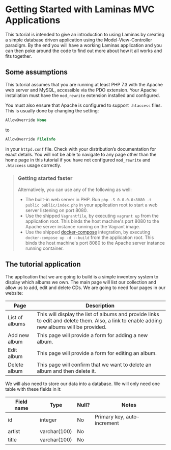 # Getting Started with Laminas MVC Applications

This tutorial is intended to give an introduction to using Laminas by creating a simple database driven application using the Model-View-Controller paradigm. By the end you will have a working Laminas application and you can then poke around the code to find out more about how it all works and fits together.

## Some assumptions

This tutorial assumes that you are running at least PHP 7.3 with the Apache
web server and MySQL, accessible via the PDO extension. Your Apache installation
must have the `mod_rewrite` extension installed and configured.

You must also ensure that Apache is configured to support `.htaccess` files.
This is usually done by changing the setting:

```apache
AllowOverride None
```

to

```apache
AllowOverride FileInfo
```

in your `httpd.conf` file. Check with your distribution’s documentation for
exact details. You will not be able to navigate to any page other than the home
page in this tutorial if you have not configured `mod_rewrite` and `.htaccess`
usage correctly.

> ### Getting started faster
>
> Alternatively, you can use any of the following as well:
>
> - The built-in web server in PHP. Run `php -S 0.0.0.0:8080 -t public
>   public/index.php` in your application root to start a web server listening
>   on port 8080.
> - Use the shipped `Vagrantfile`, by executing `vagrant up` from the
>   application root. This binds the host machine's port 8080 to the Apache
>   server instance running on the Vagrant image.
> - Use the shipped [docker-compose](https://docs.docker.com/compose/)
>   integration, by executing `docker-compose up -d --build` from the
>   application root. This binds the host machine's port 8080 to the Apache
>   server instance running container.

## The tutorial application

The application that we are going to build is a simple inventory system to
display which albums we own. The main page will list our collection and allow us
to add, edit and delete CDs. We are going to need four pages in our website:

Page           | Description
-------------- | -----------
List of albums | This will display the list of albums and provide links to edit and delete them. Also, a link to enable adding new albums will be provided.
Add new album  | This page will provide a form for adding a new album.
Edit album     | This page will provide a form for editing an album.
Delete album   | This page will confirm that we want to delete an album and then delete it.

We will also need to store our data into a database. We will only need one table
with these fields in it:

Field name | Type         | Null? | Notes
---------- | ------------ | ----- | -----
id         | integer      | No    | Primary key, auto-increment
artist     | varchar(100) | No    |
title      | varchar(100) | No    |
